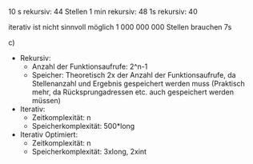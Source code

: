 10 s rekursiv: 44 Stellen
1 min rekursiv: 48
1s rekursiv: 40

iterativ ist nicht sinnvoll möglich
1 000 000 000 Stellen brauchen 7s

c)
- Rekursiv:
	- Anzahl der Funktionsaufrufe: 2^n-1
	- Speicher: Theoretisch 2x der Anzahl der Funktionsaufrufe, da Stellenanzahl und Ergebnis gespeichert werden muss (Praktisch mehr, da Rücksprungadressen etc. auch gespeichert werden müssen)
- Iterativ:
	- Zeitkomplexität: n
	- Speicherkomplexität: 500*long
- Iterativ Optimiert:
	- Zeitkomplexität: n
	- Speicherkomplexität: 3xlong, 2xint
